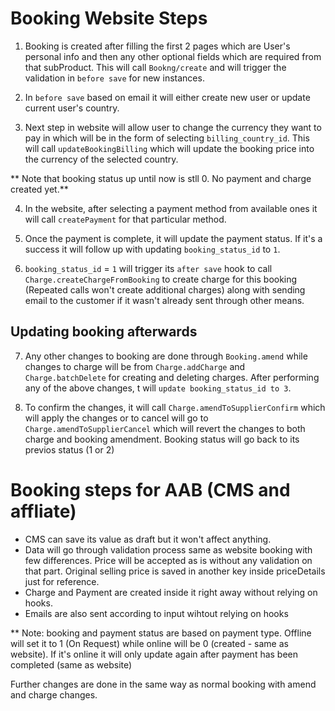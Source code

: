 # Booking Website Steps

1. Booking is created after filling the first 2 pages which are User's personal info and then any other optional fields which are required from that subProduct. This will call `Bookng/create` and will trigger the validation in `before save` for new instances. 

2. In `before save` based on email it will either create new user or update current user's country.

3. Next step in website will allow user to change the currency they want to pay in which will be in the form of selecting `billing_country_id`. This will call `updateBookingBilling` which will update the booking price into the currency of the selected country.

** Note that booking status up until now is stll 0. No payment and charge created yet.**

4. In the website, after selecting a payment method from available ones it will call `createPayment` for that particular method.

5. Once the payment is complete, it will update the payment status. If it's a success it will follow up with updating `booking_status_id` to `1`.

6. `booking_status_id` = `1` will trigger its `after save` hook to call `Charge.createChargeFromBooking` to create charge for this booking (Repeated calls won't create additional charges) along with sending email to the customer if it wasn't already sent through other means.

## Updating booking afterwards

7. Any other changes to booking are done through `Booking.amend` while changes to charge will be from `Charge.addCharge` and `Charge.batchDelete` for creating and deleting charges. After performing any of the above changes, t will `update booking_status_id to 3`.

8. To confirm the changes, it will call `Charge.amendToSupplierConfirm` which will apply the changes or to cancel will go to `Charge.amendToSupplierCancel` which will revert the changes to both charge and booking amendment. Booking status will go back to its previos status (1 or 2)

# Booking steps for AAB (CMS and affliate)

  - CMS can save its value as draft but it won't affect anything.
  - Data will go through validation process same as website booking with few differences. Price will be accepted as is without any validation on that part. Original selling price is saved in another key inside priceDetails just for reference.
  - Charge and Payment are created inside it right away without relying on hooks.
  - Emails are also sent according to input wihtout relying on hooks

** Note: booking and payment status are based on payment type. Offline will set it to 1 (On Request) while online will be 0 (created - same as website). If it's online it will only update again after payment has been completed (same as website)

Further changes are done in the same way as normal booking with amend and charge changes.
